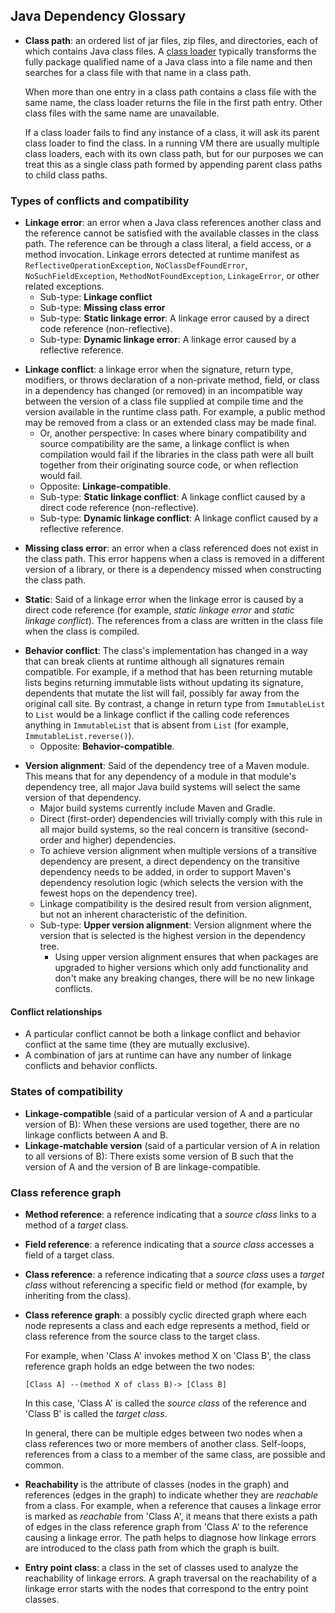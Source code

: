 Java Dependency Glossary
------------------------

- **Class path**: an ordered list of jar files, zip files, and directories, each of which
  contains Java class files.
  A [class loader](https://docs.oracle.com/javase/7/docs/api/java/lang/ClassLoader.html)
  typically transforms the fully package qualified name of a Java class
  into a file name and then searches for a class file with that name in a class path.
  
  When more than one entry in a class path contains a class file with the same name,
  the class loader returns the file in the first path entry.
  Other class files with the same name are unavailable.
  
  If a class loader fails to find any instance of a class, it will ask its parent class loader
  to find the class. In a running VM there are usually multiple class loaders,
  each with its own class path, but for our purposes we can treat this as 
  a single class path formed by appending parent class paths to child class paths.

### Types of conflicts and compatibility

<a name="linkage-error"></a>
<a name="static-linkage-error"></a>
<a name="dynamic-linkage-error"></a>
- **Linkage error**: an error when a Java class references
  another class and the reference cannot be satisfied with the available classes in the class path.
  The reference can be through a class literal, a field access, or a method invocation.
  Linkage errors detected at runtime manifest as `ReflectiveOperationException`,
  `NoClassDefFoundError`, `NoSuchFieldException`, `MethodNotFoundException`,
  `LinkageError`, or other related exceptions.
  - Sub-type: **Linkage conflict**
  - Sub-type: **Missing class error**
  - Sub-type: **Static linkage error**: A linkage error caused by a direct code
    reference (non-reflective).
  - Sub-type: **Dynamic linkage error**: A linkage error caused by a reflective
    reference.

<a name="linkage-conflict"></a>
<a name="static-linkage-conflict"></a>
<a name="dynamic-linkage-conflict"></a>
- **Linkage conflict**: a linkage error when the signature, return type,
  modifiers, or throws declaration of a non-private method, field, or class
  in a dependency has changed (or removed) in an incompatible way between
  the version of a class file supplied at compile time and the version available in
  the runtime class path.
  For example, a public method may be removed from a class or an extended
  class may be made final.
  - Or, another perspective: In cases where binary compatibility and source
    compatibility are the same, a linkage conflict is when compilation would
    fail if the libraries in the class path were all built together from their
    originating source code, or when reflection would fail.
  - Opposite: **Linkage-compatible**.
  - Sub-type: **Static linkage conflict**: A linkage conflict caused by a direct
    code reference (non-reflective).
  - Sub-type: **Dynamic linkage conflict**: A linkage conflict caused by a
    reflective reference.

<a name="missing-class-error"></a>
- **Missing class error**: an error when a class referenced does not exist
  in the class path. This error happens when a class is removed in a different
  version of a library, or there is a dependency missed when constructing the class path.

<a name="static"></a>
- **Static**: Said of a linkage error when the linkage error is caused by a
  direct code reference (for example, _static linkage error_ and _static linkage conflict_).
  The references from a class are written in the class file when the class is compiled.

<a name="behavior-conflict"></a>
- **Behavior conflict**: The class's implementation has changed in a way that
  can break clients at runtime although all signatures remain compatible. For
  example, if a method that has been returning mutable lists begins returning
  immutable lists without updating its signature, dependents that mutate the
  list will fail, possibly far away from the original call site. By contrast, a
  change in return type from `ImmutableList` to `List` would be a linkage
  conflict if the calling code references anything in `ImmutableList` that is
  absent from `List` (for example, `ImmutableList.reverse()`).
  - Opposite: **Behavior-compatible**.

<a name="version-alignment"></a>
<a name="upper-version-alignment"></a>
- **Version alignment**: Said of the dependency tree of a Maven module. This
  means that for any dependency of a module in that module's dependency tree,
  all major Java build systems will select the same version of that dependency.
  - Major build systems currently include Maven and Gradle.
  - Direct (first-order) dependencies will trivially comply with this rule in
    all major build systems, so the real concern is transitive (second-order and
    higher) dependencies.
  - To achieve version alignment when multiple versions of a transitive
    dependency are present, a direct dependency on the transitive dependency
    needs to be added, in order to support Maven's dependency resolution logic
    (which selects the version with the fewest hops on the dependency tree).
  - Linkage compatibility is the desired result from version alignment, but not
    an inherent characteristic of the definition.
  - Sub-type: **Upper version alignment**: Version alignment where the version
    that is selected is the highest version in the dependency tree.
    - Using upper version alignment ensures that when packages are upgraded
      to higher versions which only add functionality and don't make any
      breaking changes, there will be no new linkage conflicts.


#### Conflict relationships

- A particular conflict cannot be both a linkage conflict and behavior conflict
  at the same time (they are mutually exclusive).
- A combination of jars at runtime can have any number of linkage conflicts and
  behavior conflicts.

### States of compatibility

<a name="linkage-compatible"></a>
- **Linkage-compatible** (said of a particular version of A and a particular
  version of B): When these versions are used together, there are no linkage
  conflicts between A and B.
<a name="linkage-matchable-version"></a>
- **Linkage-matchable version** (said of a particular version of A in relation
  to all versions of B): There exists some version of B such that the version of
  A and the version of B are linkage-compatible.

### Class reference graph

<a name="method-reference"></a>
- **Method reference**: a reference indicating that a _source class_ links to a method of
  a _target_ class.

<a name="field-reference"></a>
- **Field reference**: a reference indicating that a _source class_ accesses a field of
  a target class.

<a name="class-reference"></a>
- **Class reference**: a reference indicating that a _source class_ uses a _target
  class_ without referencing a specific field or method
  (for example, by inheriting from the class).

<a name="class-reference-graph"></a>
- **Class reference graph**: a possibly cyclic directed graph where each node represents
  a class and each edge represents a method, field or class reference from the
  source class to the target class.

  For example, when 'Class A' invokes method X on 'Class B',
  the class reference graph holds an edge between the two nodes:

  ```
  [Class A] --(method X of class B)-> [Class B]
  ```

  In this case, 'Class A' is called the _source class_ of the reference and
  'Class B' is called the _target class_.

  In general, there can be multiple edges between two nodes when
  a class references two or more members of another class.
  Self-loops, references from a class to a member of the same class, are possible and common.

<a name="reachability"></a>
- **Reachability** is the attribute of classes (nodes in the graph)
  and references (edges in the graph) to indicate whether they are
  _reachable_ from a class. For example, when a reference that causes
  a linkage error is marked as _reachable_ from 'Class A', it means that
  there exists a path of edges in the class reference graph from 'Class A'
  to the reference causing a linkage error.
  The path helps to diagnose how linkage errors are introduced to the
  class path from which the graph is built.

<a name="entry-point-class"></a>
- **Entry point class**: a class in the set of classes used to analyze
  the reachability of linkage errors. A graph traversal on the reachability
  of a linkage error starts with the nodes that correspond to the
  entry point classes.


